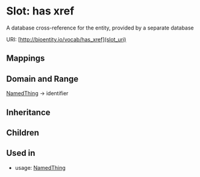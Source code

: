 # Slot: has xref


A database cross-reference for the entity, provided by a separate database

URI: [http://bioentity.io/vocab/has_xref](slot_uri)
## Mappings

## Domain and Range

[NamedThing](NamedThing.md) -> identifier
## Inheritance

## Children

## Used in

 *  usage: [NamedThing](NamedThing.md)
